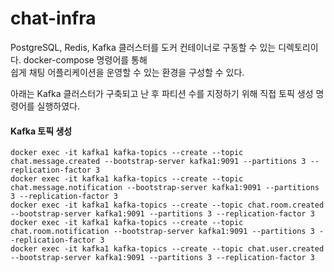 # chat-infra

PostgreSQL, Redis, Kafka 클러스터를 도커 컨테이너로 구동할 수 있는 디렉토리이다. docker-compose 명령어를 통해  
쉽게 채팅 어플리케이션을 운영할 수 있는 환경을 구성할 수 있다.  

아래는 Kafka 클러스터가 구축되고 난 후 파티션 수를 지정하기 위해 직접 토픽 생성 명령어를 실행하였다.

#### Kafka 토픽 생성
```shell
docker exec -it kafka1 kafka-topics --create --topic chat.message.created --bootstrap-server kafka1:9091 --partitions 3 --replication-factor 3
docker exec -it kafka1 kafka-topics --create --topic chat.message.notification --bootstrap-server kafka1:9091 --partitions 3 --replication-factor 3
docker exec -it kafka1 kafka-topics --create --topic chat.room.created --bootstrap-server kafka1:9091 --partitions 3 --replication-factor 3
docker exec -it kafka1 kafka-topics --create --topic chat.room.notification --bootstrap-server kafka1:9091 --partitions 3 --replication-factor 3
docker exec -it kafka1 kafka-topics --create --topic chat.user.created --bootstrap-server kafka1:9091 --partitions 3 --replication-factor 3
```